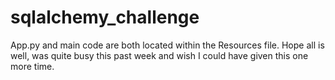 # sqlalchemy_challenge

App.py and main code are both located within the Resources file. Hope all is well, was quite busy this past week
and wish I could have given this one more time.